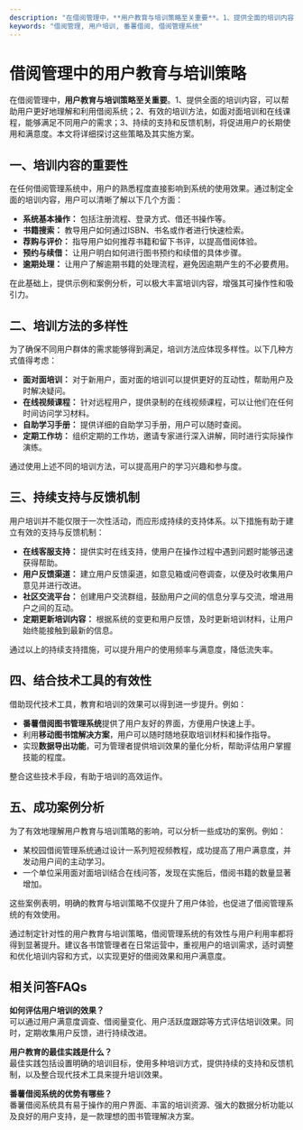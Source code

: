 ```yaml
---
description: "在借阅管理中，**用户教育与培训策略至关重要**。1、提供全面的培训内容，可以帮助用户更好地理解和利用借阅系统；2、有效的培训方法，如面对面培训和在线课程，能够满足不同用户的需求；3、持续的支持和反馈机制，将促进用户的长期使用和满意度。本文将详细探讨这些策略及其实施方案。"
keywords: "借阅管理, 用户培训, 番薯借阅, 借阅管理系统"
---
```

# 借阅管理中的用户教育与培训策略

在借阅管理中，**用户教育与培训策略至关重要**。1、提供全面的培训内容，可以帮助用户更好地理解和利用借阅系统；2、有效的培训方法，如面对面培训和在线课程，能够满足不同用户的需求；3、持续的支持和反馈机制，将促进用户的长期使用和满意度。本文将详细探讨这些策略及其实施方案。

## 一、培训内容的重要性

在任何借阅管理系统中，用户的熟悉程度直接影响到系统的使用效果。通过制定全面的培训内容，用户可以清晰了解以下几个方面：

- **系统基本操作：** 包括注册流程、登录方式、借还书操作等。
- **书籍搜索：** 教导用户如何通过ISBN、书名或作者进行快速检索。
- **荐购与评价：** 指导用户如何推荐书籍和留下书评，以提高借阅体验。
- **预约与续借：** 让用户明白如何进行图书预约和续借的具体步骤。
- **逾期处理：** 让用户了解逾期书籍的处理流程，避免因逾期产生的不必要费用。

在此基础上，提供示例和案例分析，可以极大丰富培训内容，增强其可操作性和吸引力。

## 二、培训方法的多样性

为了确保不同用户群体的需求能够得到满足，培训方法应体现多样性。以下几种方式值得考虑：

- **面对面培训：** 对于新用户，面对面的培训可以提供更好的互动性，帮助用户及时解决疑问。
- **在线视频课程：** 针对远程用户，提供录制的在线视频课程，可以让他们在任何时间访问学习材料。
- **自助学习手册：** 提供详细的自助学习手册，用户可以随时查阅。
- **定期工作坊：** 组织定期的工作坊，邀请专家进行深入讲解，同时进行实际操作演练。

通过使用上述不同的培训方法，可以提高用户的学习兴趣和参与度。

## 三、持续支持与反馈机制

用户培训并不能仅限于一次性活动，而应形成持续的支持体系。以下措施有助于建立有效的支持与反馈机制：

- **在线客服支持：** 提供实时在线支持，使用户在操作过程中遇到问题时能够迅速获得帮助。
- **用户反馈渠道：** 建立用户反馈渠道，如意见箱或问卷调查，以便及时收集用户意见并进行改进。
- **社区交流平台：** 创建用户交流群组，鼓励用户之间的信息分享与交流，增进用户之间的互动。
- **定期更新培训内容：** 根据系统的变更和用户反馈，及时更新培训材料，让用户始终能接触到最新的信息。

通过以上的持续支持措施，可以提升用户的使用频率与满意度，降低流失率。

## 四、结合技术工具的有效性

借助现代技术工具，教育和培训的效果可以得到进一步提升。例如：

- **番薯借阅图书管理系统**提供了用户友好的界面，方便用户快速上手。
- 利用**移动图书馆解决方案**，用户可以随时随地获取培训材料和操作指导。
- 实现**数据导出功能**，可为管理者提供培训效果的量化分析，帮助评估用户掌握技能的程度。

整合这些技术手段，有助于培训的高效运作。

## 五、成功案例分析

为了有效地理解用户教育与培训策略的影响，可以分析一些成功的案例。例如：

- 某校园借阅管理系统通过设计一系列短视频教程，成功提高了用户满意度，并发动用户间的主动学习。
- 一个单位采用面对面培训结合在线问答，发现在实施后，借阅书籍的数量显著增加。

这些案例表明，明确的教育与培训策略不仅提升了用户体验，也促进了借阅管理系统的有效使用。

通过制定针对性的用户教育与培训策略，借阅管理系统的有效性与用户利用率都将得到显著提升。建议各书馆管理者在日常运营中，重视用户的培训需求，适时调整和优化培训内容和方式，以实现更好的借阅效果和用户满意度。

## 相关问答FAQs

**如何评估用户培训的效果？**  
可以通过用户满意度调查、借阅量变化、用户活跃度跟踪等方式评估培训效果。同时，定期收集用户反馈，进行持续改进。

**用户教育的最佳实践是什么？**  
最佳实践包括设置明确的培训目标，使用多种培训方式，提供持续的支持和反馈机制，以及整合现代技术工具来提升培训效果。

**番薯借阅系统的优势有哪些？**  
番薯借阅系统具有易于操作的用户界面、丰富的培训资源、强大的数据分析功能以及良好的用户支持，是一款理想的图书管理解决方案。
